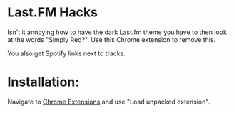Last.FM Hacks
=============
Isn't it annoying how to have the dark Last.fm theme you have to then look at the words "Simply Red?". Use this Chrome extension to remove this. 

You also get Spotify links next to tracks.

Installation: 
=============
Navigate to [Chrome Extensions](chrome://extensions) and use "Load unpacked extension".

